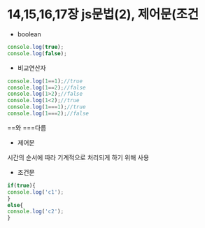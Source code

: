 # 14,15,16,17장 js문법(2), 제어문(조건

- boolean

```jsx
console.log(true);
console.log(false);
```

- 비교연산자

```jsx
console.log(1==1);//true
console.log(1==2);//false
console.log(1>2);//false
console.log(1<2);//true
console.log(1===1);//true
console.log(1===2);//false
```

==와 ===다름



- 제어문

시간의 순서에 따라 기계적으로 처리되게 하기 위해 사용

- 조건문

```jsx
if(true){
console.log('c1');
}
else{
console.log('c2');
}
```

